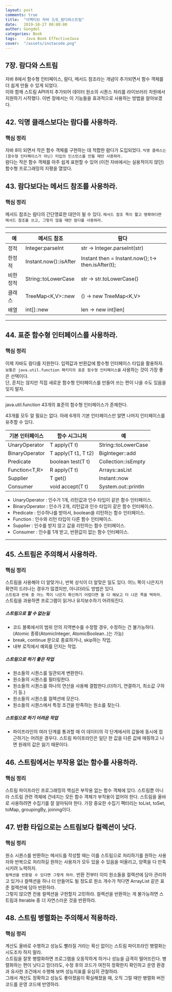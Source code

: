 ```yaml
---
layout: post
comments: true
title:  "이펙티브 자바 3/E_람다와스트림"
date:   2019-10-27 00:00:00
author: Gongdel
categories: Book
tags:	 Java Book EffectiveJava
cover:  "/assets/instacode.png"
---
```

## 7장. 람다와 스트림
자바 8에서 함수형 인터페이스, 람다, 메서드 참조라는 개념이 추가되면서 함수 객체를 더 쉽게 만들 수 있게 되었다.  
이와 함께 스트림 API까지 추가되어 데이터 원소의 시퀀스 처리를 라이브러리 차원에서 지원하기 시작했다. 이번 장에서는 이 기능들을 효과적으로 사용하는 방법을 알아보겠다.  

## 42. 익명 클래스보다는 람다를 사용하라.
### 핵심 정리
자바 8이 되면서 작은 함수 객체를 구현하는 데 적합한 람다가 도입되었다. `익명 클래스는 (함수형 인터페이스가 아닌) 타입의 인스턴스를 만들 때만 사용하라.`  
람다는 작은 함수 객체를 아주 쉽게 표현할 수 있어 (이전 자바에서는 실용적이지 않던) 함수형 프로그래밍의 지평을 열었다.

## 43. 람다보다는 메서드 참조를 사용하라.
### 핵심 정리
메서드 참조는 람다의 간단명료한 대안이 될 수 있다. `메서드 참조 쪽이 짧고 명확하다면 메서드 참조를 쓰고, 그렇지 않을 때만 람다를 사용하라.`

---

예 | 메서드 참조 | 람다
---- | ---- | ---- 
정적 | Integer:parseInt| str -> Integer.parseInt(str)
한정적 | Instant.now()::isAfter | Instant then = Instant.now(); t-> then.isAfter(t);
비한정적 | String::toLowerCase | str -> str.toLowerCase()
클래스 | TreeMap<K,V>::new | () -> new TreeMap<K,V>
배열 | int[]::new | len -> new int[len]

---

## 44. 표준 함수형 인터페이스를 사용하라.
### 핵심 정리
이제 자바도 람다를 지원한다. 입력값과 반환값에 함수형 인터페이스 타입을 활용하자. `보통은 java.util.function 패키지의 표준 함수형 인터페이스를` 사용하는 것이 가장 좋은 선택이다.  
단, 흔치는 않지만 직접 새로운 함수형 인터페이스를 만들어 쓰는 편이 나을 수도 있음을 잊지 말자.

---
java.util.function 43개의 표준의 함수형 인터페이스가 존재한다.

43개를 모두 알 필요는 없다. 아래 6개의 기본 인터페이스만 알면 나머지 인터페이스를 유추할 수 있다.

기본 인터페이스 | 함수 시그니처 | 예
---- | ---- | ---- 
UnaryOperator<T> | T apply(T t)| String::toLowerCase
BinaryOperator<T> | T apply(T t1, T t2) | BigInteger::add
Predicate<T> | boolean test(T t) | Collection::isEmpty
Function<T,R> | R apply(T t) | Arrays::asList
Supplier<T> | T get() | Instant::now
Consumer<T> | void accept(T t) | System.out::println

- UnaryOperator : 인수가 1개, 리턴값과 인수 타입이 같은 함수 인터페이스. 
- BinaryOperator : 인수가 2개, 리턴값과 인수 타입이 같은 함수 인터페이스.
- Predicate : 인수하나를 받아서, boolean을 리턴하는 함수 인터페이스.
- Function : 인수와 리턴 타입이 다른 함수 인터페이스.
- Supplier : 인수를 받지 않고 값을 리턴하는 함수 인터페이스.
- Consumer : 인수를 1개 받고, 반환값이 없는 함수 인터페이스.

---

## 45. 스트림은 주의해서 사용하라.
### 핵심 정리
스트림을 사용해야 더 알맞거나, 반복 상식이 더 알맞은 일도 있다. 어느 쪽이 나은지가 확연히 드러나는 경우가 많겠지만, 아니더라도 방법은 있다.  
`스트림과 반복 중 어느 쪽이 나은지 확신하기 어렵다면 둘 다 해보고 더 나은 쪽을 택하라.`  
스트림을 과용하면 프로그램이 읽거나 유지보수하기 어려워진다.

##### 스트림으로 할 수 없는일

 - 코드 블록에서의 범위 안의 지역변수를 수정할 경우, 수정하는 건 불가능하다.(Atomic 종류(AtomicInteger, AtomicBoolean..)는 가능)
 - break, continue 문으로 종료하거나, skip하는 작업.
 - 내부 로직에서 예외를 던지는 작업.
 

##### 스트림으로 하기 좋은 작업 
 - 원소들의 시퀀스를 일관되게 변환한다.
 - 원소들의 시퀀스를 필터링한다.
 - 원소들의 시퀀스를 하나의 연산을 사용해 결합한다.(더하기, 연결하기, 최소값 구하기 등.)
 - 원소들의 시퀀스를 컬렉션에 모은다.
 - 원소들의 시퀀스에서 특정 조건을 만족하는 원소를 찾는다. 

##### 스트림으로 하기 어려운 작업
 - 파이프라인의 여러 단계를 통과할 때 이 데이터의 각 단계에서의 값들에 동시에 접근하기는 어려운
 경우다. 스트림 파이프라인은 일단 한 값을 다른 값에 매핑하고 나면 원래의 값은 잃기 때문이다.
 
 
## 46. 스트림에서는 부작용 없는 함수를 사용하라.
### 핵심 정리
스트림 파이프라인 프로그래밍의 핵심은 부작용 없는 함수 객체에 있다. 스트림뿐 아니라 스트림 관련 객체에 건네지는 모든 함수 객체가 부작용이 없어야 한다.
스트림을 올바로 사용하려면 수집기를 잘 알아둬야 한다. 
가장 중요한 수집기 팩터리는 toList, toSet, toMap, groupingBy, joining이다.

## 47. 반환 타입으로는 스트림보다 컬렉션이 낫다.
### 핵심 정리
원소 시퀀스를 반환하는 메서드를 작성할 때는 이를 스트림으로 처리하기를 원하는 사용자와 반복으로 처리하길 원하는 사용자가 모두 있을 수 있음을 떠올리고, 양쪽을 다 만족시키려 노력하자.  
`컬렉션을 반환할 수 있다면 그렇게 하라.`  반환 전부터 이미 원소들을 컬렉션에 담아 관리하고 있거나 컬렉션을 하나 더 만들어도 될 정도로 원소 개수가 적다면 ArrayList 같은 표준 컬렉션에 담아 반환하라.  
그렇지 않으면 전용 컬렉션을 구현할지 고민하라. 컬렉션을 반환하는 게 불가능하면 스트림과 Iterable 중 더 자연스러운 것을 반환하라.  

## 48. 스트림 병렬화는 주의해서 적용하라.
### 핵심 정리
계산도 올바로 수행하고 성능도 빨라질 거라는 확신 없이는 스트림 파이프라인 병렬화는 시도조차 하지 말라.  
스트림을 잘못 병렬화하면 프로그램을 오동작하게 하거나 성능을 급격히 떨어뜨린다. 병렬화하는 편이 낫다고 믿더라도, 수정 후의 코드가 여전히 정확한지 확인하고 운영 환경과 유사한 조건에서 수행해 보며 성능지표를 유심히 관찰하라.  
그래서 계산도 정확하고 성능도 좋아졌음이 확실해졌을 때, 오직 그럴 때만 병렬화 버전 코드를 운영 코드에 반영하라.
